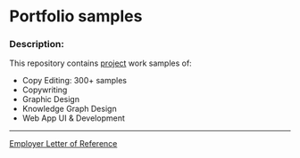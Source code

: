 # Portfolio samples

[](https://github.com/zxc23425/samples#portfolio-samples)

### Description:

[](https://github.com/zxc23425/samples#description)

This repository contains [project](https://github.com/zxc23425/samples/tree/main/Projects) work samples of:

-   Copy Editing: 300+ samples
-   Copywriting
-   Graphic Design
-   Knowledge Graph Design
-   Web App UI & Development

--- 

[Employer Letter of Reference](https://github.com/zxc23425/samples/tree/main/Letters-of-Reference)
